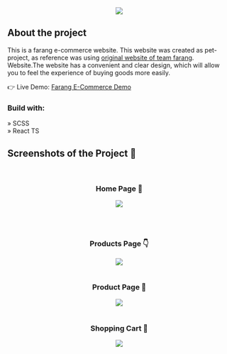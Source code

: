 <div align='center'><img src='https://github.com/AltPerson/Farang-E-Commerce/assets/39427362/d43b6176-5961-49d6-88cd-dda752bf3c9a'/></div>

<h2>About the project</h2>

<p>This is a farang e-commerce website. This website was created as pet-project, as reference was using <a href='https://teamfarang.com'>original website of team farang</a>.
Website.The website has a convenient and clear design, which will allow you to feel the experience of buying goods more easily. </p>

👉 Live Demo: <a href='https://farang-e-commerce.netlify.app/'>Farang E-Commerce Demo</a>

<h3>Build with:</h3>


» SCSS <br>
» React TS

<h2>Screenshots of the Project 📸</h2>
<br>
<h3 align='center'>Home Page 🏡</h3>

<div align='center'>
<img src='https://github.com/AltPerson/Farang-E-Commerce/assets/39427362/bbc7acb8-bf05-4a71-a0cb-eaea4aec9063'/>
</div>

<br><br>
<h3 align='center'>Products Page 👇</h3>

<div align='center'>
<img src='https://github.com/AltPerson/Farang-E-Commerce/assets/39427362/e0b93727-2ffa-4bdc-9a7a-7e5888218598'/>

<br>
<br>
<h3 align='center'>Product Page 🎁</h3>

<div align='center'>
<img src='https://github.com/AltPerson/Farang-E-Commerce/assets/39427362/f5038f4f-cf19-4f81-8a7a-c71b11e5373b'/>

<br>
<br>
<h3 align='center'>Shopping Cart 🛒</h3>

<div align='center'>
<img src='https://github.com/AltPerson/Farang-E-Commerce/assets/39427362/3d66b469-ce8f-4bab-ad9c-5b1af5491dda'/>
</div>
